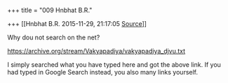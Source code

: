 +++
title = "009 Hnbhat B.R."

+++
[[Hnbhat B.R.	2015-11-29, 21:17:05 [Source](https://groups.google.com/g/samskrita/c/EIdN0Ysm14k)]]



Why dou not search on the net?

<https://archive.org/stream/Vakyapadiya/vakyapadiya_djvu.txt>

I simply searched what you have typed here and got the above link. If you had typed in Google Search instead, you also many links yourself.  

